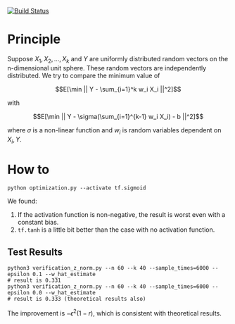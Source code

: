 [![Build Status](https://travis-ci.com/zhaofeng-shu33/nn_activation_function_property.svg?branch=master)](https://travis-ci.com/zhaofeng-shu33/nn_activation_function_property)

# Principle
Suppose $`X_1, X_2, \dots,X_k`$ and $`Y`$ are uniformly distributed random vectors on the n-dimensional unit sphere.
These random vectors are independently distributed.
We try to compare the minimum value of
```math
E[\min || Y - \sum_{i=1}^k w_i X_i ||^2]
```
with
```math
E[\min || Y - \sigma(\sum_{i=1}^{k-1} w_i X_i) - b ||^2]
```
where $`\sigma`$ is a non-linear function and $`w_i`$ is random variables dependent on $`X_i, Y`$.

# How to
```shell
python optimization.py --activate tf.sigmoid
```

We found:
1. If the activation function is non-negative, the result is worst even with a constant bias.
1. `tf.tanh` is a little bit better than the case with no activation function.

## Test Results
```shell
python3 verification_z_norm.py --n 60 --k 40 --sample_times=6000 --epsilon 0.1 --w_hat_estimate
# result is 0.331
python3 verification_z_norm.py --n 60 --k 40 --sample_times=6000 --epsilon 0.0 --w_hat_estimate
# result is 0.333 (theoretical results also)
```
The improvement is $`-\epsilon^2 (1-r)`$, which is consistent with theoretical results.

